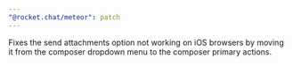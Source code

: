 ```yaml
---
"@rocket.chat/meteor": patch
---
```


Fixes the send attachments option not working on iOS browsers by moving it from the composer dropdown menu to the composer primary actions.
